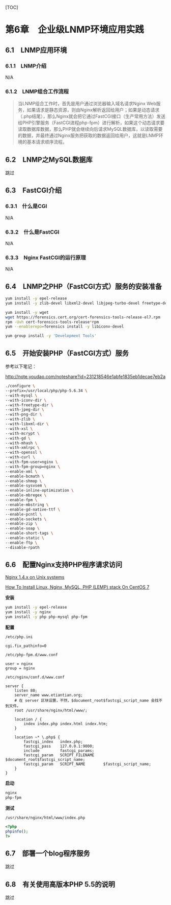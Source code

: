 [TOC]

# 第6章　企业级LNMP环境应用实践

## 6.1　LNMP应用环境

### 6.1.1　LNMP介绍

N/A

### 6.1.2　LNMP组合工作流程

> 当LNMP组合工作时，首先是用户通过浏览器输入域名请求Nginx Web服务，如果请求是静态资源，则由Nginx解析返回给用户；如果是动态请求（.php结尾），那么Nginx就会把它通过FastCGI接口（生产常用方法）发送给PHP引擎服务（FastCGI进程php-fpm）进行解析，如果这个动态请求要读取数据库数据，那么PHP就会继续向后请求MySQL数据库，以读取需要的数据，并最终通过Nginx服务把获取的数据返回给用户，这就是LNMP环境的基本请求顺序流程。

## 6.2　LNMP之MySQL数据库

跳过

## 6.3　FastCGI介绍

### 6.3.1　什么是CGI

N/A

### 6.3.2　什么是FastCGI

N/A

### 6.3.3　Nginx FastCGI的运行原理

N/A

## 6.4　LNMP之PHP（FastCGI方式）服务的安装准备

```bash
yum install -y epel-release
yum install -y zlib-devel libxml2-devel libjpeg-turbo-devel freetype-devel libpng-devel gd-devel libcurl-devel libxslt-devel libmcrypt-devel mhash mcrypt openssl-devel

yum install -y wget
wget https://forensics.cert.org/cert-forensics-tools-release-el7.rpm
rpm -Uvh cert-forensics-tools-release*rpm
yum --enablerepo=forensics install -y libiconv-devel

yum group install -y 'Development Tools'
```

## 6.5　开始安装PHP（FastCGI方式）服务

参考以下笔记：

http://note.youdao.com/noteshare?id=231218546e1abfe1835eb1decae7eb2a

```bash
./configure \
--prefix=/usr/local/php/php-5.6.34 \
--with-mysql \
--with-iconv-dir \
--with-freetype-dir \
--with-jpeg-dir \
--with-png-dir \
--with-zlib \
--with-libxml-dir \
--with-xsl \
--with-mcrypt \
--with-gd \
--with-mhash \
--with-xmlrpc \
--with-openssl \
--with-curl \
--with-fpm-user=nginx \
--with-fpm-group=nginx \
--enable-xml \
--enable-bcmath \
--enable-shmop \
--enable-sysvsem \
--enable-inline-optimization \
--enable-mbregex \
--enable-fpm \
--enable-mbstring \
--enable-gd-native-ttf \
--enable-pcntl \
--enable-sockets \
--enable-zip \
--enable-soap \
--enable-short-tags \
--enable-static \
--enable-ftp \
--disable-rpath
```

## 6.6　配置Nginx支持PHP程序请求访问

[Nginx 1.4.x on Unix systems](http://php.net/manual/en/install.unix.nginx.php)

[How To Install Linux, Nginx, MySQL, PHP (LEMP) stack On CentOS 7](https://www.digitalocean.com/community/tutorials/how-to-install-linux-nginx-mysql-php-lemp-stack-on-centos-7)

**安装**
```bash
yum install -y epel-release
yum install -y nginx
yum install -y php php-mysql php-fpm
```

**配置**

`/etc/php.ini`
```
cgi.fix_pathinfo=0
```

`/etc/php-fpm.d/www.conf`
```
user = nginx
group = nginx
```

`/etc/nginx/conf.d/www.conf`
```nginx
server {
    listen 80;
    server_name www.etiantian.org;
    # 在 server 区块设置，不然，$document_root$fastcgi_script_name 会找不到文件。
    root /usr/share/nginx/html/www/;

    location / {
        index index.php index.html index.htm;
    }

    location ~* \.php$ {
        fastcgi_index   index.php;
        fastcgi_pass    127.0.0.1:9000;
        include         fastcgi_params;
        fastcgi_param   SCRIPT_FILENAME    $document_root$fastcgi_script_name;
        fastcgi_param   SCRIPT_NAME        $fastcgi_script_name;
    }
}
```

**启动**
```bash
nginx
php-fpm
```

**测试**

`/usr/share/nginx/html/www/index.php`
```php
<?php
phpinfo();
?>
```

## 6.7　部署一个blog程序服务

跳过

## 6.8　有关使用高版本PHP 5.5的说明

跳过